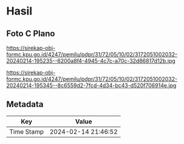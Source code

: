 # Hasil

## Foto C Plano

https://sirekap-obj-formc.kpu.go.id/4247/pemilu/pdpr/31/72/05/10/02/3172051002032-20240214-195235--6200a8f4-4945-4c7c-a70c-32d86817d12b.jpg

https://sirekap-obj-formc.kpu.go.id/4247/pemilu/pdpr/31/72/05/10/02/3172051002032-20240214-195345--8c6559d2-7fcd-4d34-bc43-d520f706914e.jpg


## Metadata

| Key        | Value               |
| ---------- | ------------------- |
| Time Stamp | 2024-02-14 21:46:52 |



